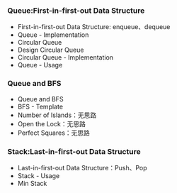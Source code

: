 ### Queue:First-in-first-out Data Structure
- First-in-first-out Data Structure: enqueue、dequeue
- Queue - Implementation
- Circular Queue
- Design Circular Queue
- Circular Queue - Implementation
- Queue - Usage

### Queue and BFS
- Queue and BFS
- BFS - Template
- Number of Islands：无思路
- Open the Lock：无思路
- Perfect Squares：无思路

### Stack:Last-in-first-out Data Structure
- Last-in-first-out Data Structure：Push、Pop
- Stack - Usage
- Min Stack


